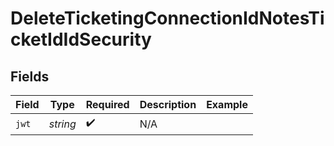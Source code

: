 # DeleteTicketingConnectionIdNotesTicketIdIdSecurity


## Fields

| Field              | Type               | Required           | Description        | Example            |
| ------------------ | ------------------ | ------------------ | ------------------ | ------------------ |
| `jwt`              | *string*           | :heavy_check_mark: | N/A                |                    |
